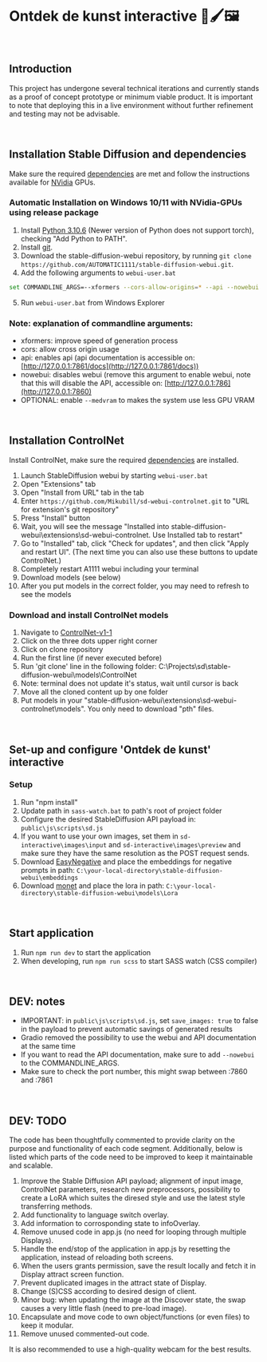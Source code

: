 # Ontdek de kunst interactive 🎨🖌️🖼️

<br>

## Introduction
This project has undergone several technical iterations and currently stands as a proof of concept prototype or minimum viable product. It is important to note that deploying this in a live environment without further refinement and testing may not be advisable.

<br>

## Installation Stable Diffusion and dependencies
Make sure the required [dependencies](https://github.com/AUTOMATIC1111/stable-diffusion-webui/wiki/Dependencies) are met and follow the instructions available for [NVidia](https://github.com/AUTOMATIC1111/stable-diffusion-webui/wiki/Install-and-Run-on-NVidia-GPUs) GPUs.

### Automatic Installation on Windows 10/11 with NVidia-GPUs using release package
1. Install [Python 3.10.6](https://www.python.org/downloads/release/python-3106/) (Newer version of Python does not support torch), checking "Add Python to PATH".
2. Install [git](https://git-scm.com/download/win).
3. Download the stable-diffusion-webui repository, by running `git clone https://github.com/AUTOMATIC1111/stable-diffusion-webui.git`.
4. Add the following arguments to `webui-user.bat`
```bash
set COMMANDLINE_ARGS=--xformers --cors-allow-origins=* --api --nowebui
```
5. Run `webui-user.bat` from Windows Explorer

### Note: explanation of commandline arguments:
- xformers: improve speed of generation process
- cors: allow cross origin usage
- api: enables api (api documentation is accessible on: [http://127.0.0.1:7861/docs](http://127.0.0.1:7861/docs))
- nowebui: disables webui (remove this argument to enable webui, note that this will disable the API, accessible on: [http://127.0.0.1:786](http://127.0.0.1:7860)
- OPTIONAL: enable `--medvram` to makes the system use less GPU VRAM

<br>

## Installation ControlNet
Install ControlNet, make sure the required [dependencies](https://github.com/AUTOMATIC1111/stable-diffusion-webui/wiki/Dependencies) are installed.

1. Launch StableDiffusion webui by starting `webui-user.bat`
2. Open "Extensions" tab
3. Open "Install from URL" tab in the tab
4. Enter `https://github.com/Mikubill/sd-webui-controlnet.git` to "URL for extension's git repository"
5. Press "Install" button
6. Wait, you will see the message "Installed into stable-diffusion-webui\extensions\sd-webui-controlnet. Use Installed tab to restart"
7. Go to "Installed" tab, click "Check for updates", and then click "Apply and restart UI". (The next time you can also use these buttons to update ControlNet.)
8. Completely restart A1111 webui including your terminal
9. Download models (see below)
10. After you put models in the correct folder, you may need to refresh to see the models

### Download and install ControlNet models
1. Navigate to [ControlNet-v1-1](https://huggingface.co/lllyasviel/ControlNet-v1-1/tree/main)
2. Click on the three dots upper right corner
3. Click on clone repository
4. Run the first line (if never executed before)
5. Run 'git clone' line in the following folder: C:\Projects\sd\stable-diffusion-webui\models\ControlNet
6. Note: terminal does not update it's status, wait until cursor is back
7. Move all the cloned content up by one folder
8. Put models in your "stable-diffusion-webui\extensions\sd-webui-controlnet\models". You only need to download "pth" files.

<br>

## Set-up and configure 'Ontdek de kunst' interactive

### Setup
1. Run "npm install"
2. Update path in `sass-watch.bat` to path's root of project folder
3. Configure the desired StableDiffusion API payload in: `public\js\scripts\sd.js`
4. If you want to use your own images, set them in `sd-interactive\images\input` and `sd-interactive\images\preview` and make sure they have the same resolution as the POST request sends.
5. Download [EasyNegative](https://civitai.com/models/7808/easynegative) and place the embeddings for negative prompts in path: `C:\your-local-directory\stable-diffusion-webui\embeddings`
6. Download [monet](https://civitai.com/images/375698?modelId=21482&postId=81508&id=21482&slug=claude-monet-painting-style) and place the lora in path: `C:\your-local-directory\stable-diffusion-webui\models\Lora`

<br>

## Start application
1. Run `npm run dev` to start the application
2. When developing, run `npm run scss` to start SASS watch (CSS compiler)

<br>

## DEV: notes
- IMPORTANT: in `public\js\scripts\sd.js`, set `save_images: true` to false in the payload to prevent automatic savings of generated results
- Gradio removed the possibility to use the webui and API documentation at the same time
- If you want to read the API documentation, make sure to add `--nowebui` to the COMMANDLINE_ARGS.
- Make sure to check the port number, this might swap between :7860 and :7861

<br>

## DEV: TODO
The code has been thoughtfully commented to provide clarity on the purpose and functionality of each code segment. Additionally, below is listed which parts of the code need to be improved to keep it maintainable and scalable.

1. Improve the Stable Diffusion API payload; alignment of input image, ControlNet parameters, research new preprocessors, possibility to create a LoRA which suites the diresed style and use the latest style transferring methods.
2. Add functionality to language switch overlay.
3. Add information to corrosponding state to infoOverlay.
4. Remove unused code in app.js (no need for looping through multiple Displays).
5. Handle the end/stop of the application in app.js by resetting the application, instead of reloading both screens.
6. When the users grants permission, save the result locally and fetch it in Display attract screen function.
7. Prevent duplicated images in the attract state of Display.
8. Change (S)CSS according to desired design of client.
9. Minor bug: when updating the image at the Discover state, the swap causes a very little flash (need to pre-load image).
10. Encapsulate and move code to own object/functions (or even files) to keep it modular.
11. Remove unused commented-out code.

It is also recommended to use a high-quality webcam for the best results.